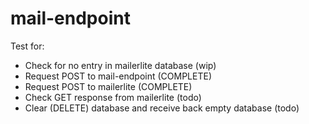 # mail-endpoint

Test for:

* Check for no entry in mailerlite database (wip)
* Request POST to mail-endpoint (COMPLETE)
* Request POST to mailerlite (COMPLETE)
* Check GET response from mailerlite (todo)
* Clear (DELETE) database and receive back empty database (todo)

